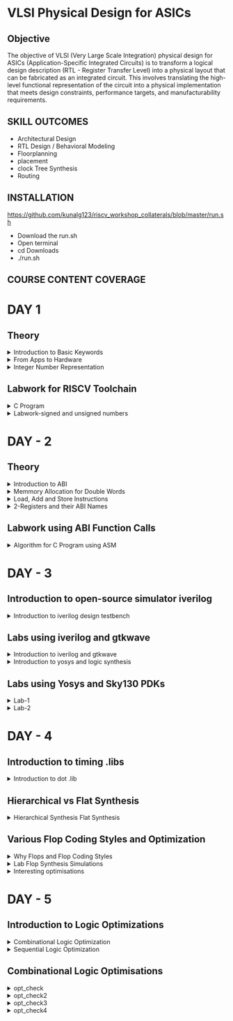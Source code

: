 # VLSI Physical Design for ASICs
## Objective
The objective of VLSI (Very Large Scale Integration) physical design for ASICs (Application-Specific Integrated Circuits) is to transform a logical design description (RTL - Register Transfer Level) into a physical layout that can be fabricated as an integrated circuit. This involves translating the high-level functional representation of the circuit into a physical implementation that meets design constraints, performance targets, and manufacturability requirements.

## SKILL OUTCOMES
+ Architectural Design
+ RTL Design / Behavioral Modeling
+ Floorplanning
+ placement
+ clock Tree Synthesis
+ Routing

## INSTALLATION
https://github.com/kunalg123/riscv_workshop_collaterals/blob/master/run.sh
+ Download the run.sh
+ Open terminal
+ cd Downloads
+ ./run.sh
  
## COURSE CONTENT COVERAGE

# DAY 1 

## Theory

<details> 
<summary>Introduction to Basic Keywords</summary>
	
**ISA (Instruction Set Archhitecture)**
  - ISA defines the interface between a computer's hardware and its software, specifically how the processor and its components interact with the software instructions that drive the execution of tasks.
  - It encompasses a set of instructions, addressing modes, data types, registers, memory organization, and the mechanisms for executing and managing instructions.

**RISC-V (Reduced Instruction Set Computing - Five)**.
  - It is an open-source Instruction Set Architecture (ISA) that has gained significant attention and adoption in the world of computer architecture and semiconductor design.
  - RISC architectures simplify the instruction set by focusing on a smaller set of instructions, each of which can be executed in a single clock cycle. This approach usually leads to faster execution of individual instructions. 

<img width="536" alt="image" src="https://github.com/PoojaR07/pes_asic_class/assets/135737910/e31d7c49-7160-443f-b73f-585cde8f3419">
</details>

<details>
<summary>From Apps to Hardware</summary>

1. **Apps:** Application software, often referred to simply as "applications" or "apps," is a type of computer software that is designed to perform specific tasks or functions for end-users.
2. **System software:** System software refers to a category of computer software that acts as an intermediary between the hardware components of a computer system and the user-facing application software. It provides essential services, manages hardware resources, and enables the execution of application programs. System software plays a critical role in maintaining the overall functionality, security, and performance of a computer system.'
3. **Operating System:** The operating system is a fundamental piece of software that manages hardware resources and provides various services for both users and application programs. It controls tasks such as memory management, process scheduling, file system management, and user interface interaction. Examples of operating systems include Microsoft Windows, macOS, Linux, and Android.

4. **Compiler:** A compiler is a type of software tool that translates high-level programming code written by developers into assembly-level language.

5. **Assembler:** An assembler is a software tool that translates assembly language code into machine code or binary code that can be directly executed by a computer's processor.

6. **RTL:** RTL serves as an abstraction level in the design process that represents the behavior of a digital circuit in terms of registers and the operations that transfer data between them.

 7. **Hardware:** Hardware refers to the physical components of a computer system or any electronic device. It encompasses all the tangible parts that make up a computing or electronic device and enable it to perform various tasks.


**Detail Description of Course Content**

**Pseudo Instructions:** Pseudo-instructions are used to simplify programming, improve code readability, and reduce the number of explicit instructions a programmer needs to write. They are especially useful for common programming patterns that involve multiple instructions.
`Ex: li, mv`.

**Base Integer Instructions:** The term "base integer instructions" refers to the fundamental set of instructions that form the foundation for performing basic arithmetic, logical, and data movement operations.
`Ex: add, sub, and, or, xor, sll`.

**Multiply Extension Intructions:** The RISC-V architecture includes a set of multiply and multiply-accumulate (MAC) extension instructions that enhance the instruction set to perform efficient multiplication and multiplication-accumulate operations.
`Ex: mul, mulh, mulhu, mulhsu`.

**Single and Double Precision Floating Point Extension:** The RISC-V architecture includes floating-point extensions that provide support for both single-precision (32-bit) and double-precision (64-bit) floating-point arithmetic operations. These extensions are often referred to as the "F" and "D" extensions, respectively. Floating-point arithmetic is essential for handling real numbers with fractional parts and for performing accurate calculations involving decimal values.

**Application Binary Interface:** ABI stands for "Application Binary Interface." It is a set of rules and conventions that govern how software components interact with each other at the binary level. The ABI defines various aspects of program execution, including how function calls are made, how parameters are passed and returned, how memory is allocated and managed, and more.

**Memory Allocation and Stack Pointer** 
- Memory allocation refers to the process of assigning and managing memory segments for various data structures, variables, and objects used by a program. It involves allocating memory space from the system's memory pool and releasing it when it is no longer needed to prevent memory leaks.
- The stack pointer is a register used by a program to keep track of the current position of the program's execution on the call stack. 
</details>

<details>
<summary>Integer Number Representation </summary>

**Unsigned Numbers**
	
- Unsigned numbers, also known as non-negative numbers, are numerical values that represent magnitudes without indicating direction or sign.
- Range: [0, (2^n)-1 ]


**Signed Numbers**
	
- Signed numbers are numerical values that can represent both positive and negative magnitudes, along with zero.
- Range : Positive : [0 , 2^(n-1)-1]
          Negative : [-1 to 2^(n-1)]
  
</details>

## Labwork for RISCV Toolchain
<details>
<summary>C Program</summary>

We wrote a C program for calculating the sum from 1 to n using a text editor, leafpad.

`leafpad sumton.c`
``` c
#include<stdio.h>

int main(){
	int i, sum=0, n=111;
	for (i=1;i<=n; ++i) {
	sum +=i;
	}
	printf("Sum of numbers from 1 to %d is %d \n",n,sum);
	return 0;
}
```
Using the gcc compiler, we compiled the program to get the output.

`gcc sumton.c`
`.\a.out`

![Screenshot from 2023-08-20 19-54-45](https://github.com/NandeeshaSwamy/pes_asic_class/assets/135755149/5160f5dc-0d92-42c1-9383-2ddc4770535b)

![Screenshot from 2023-08-20 19-55-25](https://github.com/NandeeshaSwamy/pes_asic_class/assets/135755149/7e1ddd07-05ee-4f07-bf76-8f05ce31b79b)


<summary>RISCV GCC Compiler and Dissemble</summary>

Using the riscv gcc compiler, we compiled the C program.

`riscv64-unknown-elf-gcc -O1 -mabi=lp64 -march=rv64i -o sum1ton.o sum1ton.c`

Using `ls -ltr sum1ton.c`, we can check that the object file is created.

To get the dissembled ALP code for the C program, 

`riscv64-unknown-elf-objdump -d sum1ton.o | less` .

In order to view the main section, type 
`/main`.
Here, since we used -O1 optimisation, the number of instructions are 15.

![Screenshot from 2023-08-20 21-16-47](https://github.com/NandeeshaSwamy/pes_asic_class/assets/135755149/61d6ec00-0ea2-49fa-af58-4f08a9297197)

When we use -Ofast optimisation, we can see that the number of instructions have been reduced to 12.

![Screenshot from 2023-08-20 21-20-30](https://github.com/NandeeshaSwamy/pes_asic_class/assets/135755149/bf6d2202-d05d-42dc-8335-6d3221d27e59)


- -Onumber : level of optimisation required
- -mabi : specifies the ABI (Application Binary Interface) to be used during code generation according to the requirements
- -march : specifies target architecture

In order to view the different options available for these fields, use the following commands

go to the directory where riscv64-unkonwn-elf is present

- -O1 : ``` riscv64-unkonwn-elf --help=optimizer```
- -mabi : ```riscv64-unknown-elf-gcc --target-help```
- -march : ```riscv64-unknown-elf-gcc --target-help```

For different instances,
- use the command ```riscv64-unknown-elf-objdump -d 1_to_N.o | less```
- use ``` /instance``` to search for an instance 
- press ENTER
- press ```n``` to search next occurance
- press ```N``` to search for previous occurance. 
- use ```esc :q``` to quit


<summary>Spike Simulation and Debug</summary>

`spike pk sum1ton.o` is used to check whether the instructions produced are right to give the correct output.

![Screenshot from 2023-08-20 21-22-48](https://github.com/NandeeshaSwamy/pes_asic_class/assets/135755149/96053eaf-0ea6-42f6-9deb-396e1b4ff7c7)


`spike -d pk sum1ton.c` is used for debugging.

The contents of the registers can also be viewed.

![Screenshot from 2023-08-20 21-43-23](https://github.com/NandeeshaSwamy/pes_asic_class/assets/135755149/2db681f1-d0cf-47a6-a38d-22bee6813bf7)

- press ENTER : to show the first line and successive ENTER to show successive lines
- reg 0 a2 : to check content of register a2 0th core
- q : to quit the debug process
</details>

<details>
<summary>Labwork-signed and unsigned numbers</summary>

We wrote a C program that shows the maximum and minimum values of 64bit unsigned numbers.

``` c
#include <stdio.h>
#include <math.h>

int main(){
	unsigned long long int max = (unsigned long long int) (pow(2,64) -1);
	unsigned long long int min = (unsigned long long int) (pow(2,64) *(-1));
	printf("lowest number represented by unsigned 64-bit integer is %llu\n",min);
	printf("highest number represented by unsigned 64-bit integer is %llu\n",max);
	return 0;
}
```
![Screenshot from 2023-08-20 22-11-56](https://github.com/NandeeshaSwamy/pes_asic_class/assets/135755149/c33e952f-3a79-4665-a240-00a2128597bc)

![Screenshot from 2023-08-20 22-11-30](https://github.com/NandeeshaSwamy/pes_asic_class/assets/135755149/b6418cf7-5ede-4cf7-8ad0-fb2ae02b9dfe)


We wrote a C program that shows the maximum and minimum values of 64bit signed numbers.
``` c
#include <stdio.h>
#include <math.h>

int main(){
	long long int max = (long long int) (pow(2,63) -1);
	long long int min = (long long int) (pow(2,63) *(-1));
	printf("lowest number represented by signed 64-bit integer is %lld\n",min);
	printf("highest number represented by signed 64-bit integer is %lld\n",max);
	return 0;
}
```

![Screenshot from 2023-08-20 22-15-08](https://github.com/NandeeshaSwamy/pes_asic_class/assets/135755149/31cca5f3-1466-4548-a77d-73baf1c684a0)

![Screenshot from 2023-08-20 22-14-46](https://github.com/NandeeshaSwamy/pes_asic_class/assets/135755149/0642867f-ccb3-4ea6-8fbe-30b88c2a9bd5)
</details>

# DAY - 2
## Theory

<details>
<summary>Introduction to ABI</summary>
	
+ An Application Binary Interface (ABI) is a set of rules and conventions that dictate how binary code interacts with and communicates with other binary code, typically at the level of machine code or compiled code. In simpler terms, it defines the interface between two software components or systems that are written in different programming languages, compiled by different compilers, or running on different hardware architectures.
+ The ABI is crucial for enabling interoperability between different software components, such as different libraries, object files, or even entire programs. It allows components compiled independently and potentially on different platforms to work seamlessly together by adhering to a common set of rules for communication and data representation.
</details>

<details>
<summary>Memmory Allocation for Double Words</summary>
	
64-bit number (or any multi-byte value) can be loaded into memory in little-endian or big-endian. It involves understanding the byte order and arranging the bytes accordingly
1. **Little-Endian:**
In little-endian representation, you store the least significant byte (LSB) at the lowest memory address and the most significant byte (MSB) at the highest memory address.
2. **Big-Endian:**
In big-endian representation, you store the most significant byte (MSB) at the lowest memory address and the least significant byte (LSB) at the highest memory address.
#### For example, consider the 64-bit hexadecimal value 0x0123456789ABCDEF. 
In Little-Endian representation, it would be stored as follows in memory:

<img width="453" alt="image" src="https://github.com/Veda1809/pes_asic_class/assets/142098395/8c63e751-8882-4b1e-a2f8-84da628ee604">

In Big-Endian representation, it would be stored as follows in memory:

<img width="454" alt="image" src="https://github.com/Veda1809/pes_asic_class/assets/142098395/3954540e-800f-4503-97ef-6c77daacd058">
</details>

<details>
<summary>Load, Add and Store Instructions</summary>
	
Load, Add, and Store instructions are fundamental operations in computer architecture and assembly programming. They are often used to manipulate data within a computer's memory and registers.
1. **Load Instructions:**
Load instructions are used to transfer data from memory to registers. They allow you to fetch data from a specified memory address and place it into a register for further processing.

Example `ld x6, 8(x5)`

In this Example
- `ld` is the load double-word instruction.
- `x6` is the destination register.
- `8(x5)` is the memory address pointed to by register `x5` (base address + offset).
2. **Store Instructions:**
Store instructions are used to write data from registers into memory.They store values from registers into memory addresses

Example `sd x8, 8(x9)`

In this Example
- `sd` is the store double-word instruction.
- `x8` is the source register.
- `8(x9)` is the memory address pointed to by register `x9` (base address + offset).
3. Add Instructions:
  Add instructions are used to perform addition operations on registers. They add the values of two source registers and store the result in a destination register.

Example `add x9, x10, x11`

In this Example
- `add` is the add instruction.
- `x9` is the destination register.
- `x10` and `x11` are the source registers.
</details>

<details>
<summary>2-Registers and their ABI Names</summary>
	
The choice of the number of registers in a processor's architecture, such as the RISC-V RV64 architecture with its 32 general-purpose registers, involves a trade-off between various factors. While modern processors can have more registers but increasing the number of registers could lead to larger instructions, which would take up more memory and potentially slow down instruction fetch and decode.
#### ABI Names
ABI names for registers serve as a standardized way to designate the purpose and usage of specific registers within a software ecosystem. These names play a critical role in maintaining compatibility, optimizing code generation, and facilitating communication between different software components. 

<img width="430" alt="image" src="https://github.com/Veda1809/pes_asic_class/assets/142098395/3b7aed64-37cd-492f-b9b5-cd840103566a">
</details>

## Labwork using ABI Function Calls
<details>
<summary>Algorithm for C Program using ASM</summary>
	
- Incorporating assembly language code into a C program can be done using inline assembly or by linking separate assembly files with your C code.
- When you call an assembly function from your C code, the C calling convention is followed, including pushing arguments onto the stack or passing them in registers as required.
- The program executes the assembly function, following the assembly instructions you've provided.

<summary>Review ASM Function Calls</summary>
	
- We wrote C code in one file and your assembly code in a separate file.
- In the assembly file, we declared assembly functions with appropriate signatures that match the calling conventions of your platform.

**C Program**
`1to9_custom.c`
  ``` c
  #include <stdio.h>
  
  extern int load(int x, int y);
  
  int main()
  {
    int result = 0;
    int count = 9;
    result = load(0x0, count+1);
    printf("Sum of numbers from 1 to 9 is %d\n", result);
  }
```
![Screenshot from 2023-08-21 21-29-29](https://github.com/NandeeshaSwamy/pes_asic_class/assets/135755149/fa84c6c8-ab12-4aba-831e-e34f04f1ce11)

`load.s`
``` s
.section .text
.global load
.type load, @function

load:

add a4, a0, zero
add a2, a0, a1
add a3, a0, zero

loop:

add a4, a3, a4
addi a3, a3, 1
blt a3, a2, loop
add a0, a4, zero
ret
```
![Screenshot from 2023-08-21 21-29-58](https://github.com/NandeeshaSwamy/pes_asic_class/assets/135755149/8146a3a0-dd7d-4137-8ecf-11f02d263f97)


<summary>Simulate C Program using Function Call</summary>
	
**Compilation:** To compile C code and Asseembly file use the command

`riscv64-unknown-elf-gcc -O1 -mabi=lp64 -march=rv64i -o 1to9_custom.o 1to9_custom.c load.s` 

this would generate object file `1to9_custom.o`.

**Execution:** To execute the object file run the command 

`spike pk 1to9_custom.o`

![Screenshot from 2023-08-21 21-31-24](https://github.com/NandeeshaSwamy/pes_asic_class/assets/135755149/63e68a8b-35ff-4110-b90c-7145d42391e5)
</details>

# DAY - 3
## Introduction to open-source simulator iverilog

<details>
<summary>Introduction to iverilog design testbench</summary>
	
- **Simulator**
  - Simulator is the tool used for simulating the design and iverilog is the tool used for this course.
  - RTL design is checked for adherence to the spec by simulating the design.

- **Design**.
  - Design is the actual Verilog code or set of verilog codes which has the intended functionality to meet with required specifications.

- **Testbench**
  - Testbench is the setup to apply stimulus(test_vectors) to the design to check its functionality.
<img width="600" alt="image" src="https://github.com/PoojaR07/pes_asic_class/assets/135737910/eb806b04-e6c0-4b03-8214-80cf0183ad76">

- **How simulator works?**.
  - simulator looks for the changes on the input signals.
  - Upon changes to the input the output is evaluated.
 
- **GTKWave**
  - Used for viewing the simulated waveforms.
    
- **iverilog based simulation flow**
<img width="600" alt="image" src="https://github.com/PoojaR07/pes_asic_class/assets/135737910/0bbdc2e2-0b2a-4b26-8ed0-7eae4c7e3bf6">
</details>

## Labs using iverilog and gtkwave

<details>
<summary>Introduction to iverilog and gtkwave</summary>
	
- **Simulating 2:1 mux using iverilog and gtkwave**
- **Design**

![Screenshot from 2023-08-30 17-49-55](https://github.com/NandeeshaSwamy/pes_asic_class/assets/135755149/c7a2996b-34f3-4eb6-aed7-6828cdd3c299)

- **Testbench**

![Screenshot from 2023-08-30 17-50-08](https://github.com/NandeeshaSwamy/pes_asic_class/assets/135755149/6769cf92-2457-4f42-8ccd-fdb7c6b221f1)


- **Simulated waveform in gtkwave**
![Screenshot from 2023-08-30 17-48-10](https://github.com/NandeeshaSwamy/pes_asic_class/assets/135755149/ce7c54b0-164f-47d6-a7e2-5f7fa0a61fbc)


</details>

<details>
<summary>Introduction to yosys and logic synthesis </summary>

 <img width="600" alt="image" src="https://github.com/PoojaR07/pes_asic_class/assets/135737910/d35aae33-f873-4e82-a052-b111a9f6d733">
 
- **Synthesizer**
- A tool used for converting the RTL to netlist.
- Yosys is the synthesizer tool used in this course.

- **Synthesis**
- RTL to Gate level translation.
- The design is converted into gates and the connections are made between the gates.
- This is given out as a file called netlist.

- **What is .lib?**
- Collection of logic modules.
- Includes basic logic gates like AND, OR, NOT,etc.
- Different flavours of same gate.

- **Faster cells vs slow cells**
- load in digital logic circuit-> Capacitance
- Faster the charging/discharging of capacitance -> lesser the cell delay
  	- to charge/discharge the capacitance fast, we need transistors capable of sourcing more current.
  	- Wider transistors -> Low Delay -> More area and power as well.
  	- Narrow transistors -> More delay -> Less area and power
  	- Faster cells do not come free, they come at penalty of area and power.
</details>

## Labs using Yosys and Sky130 PDKs
<details>
<summary>Lab-1</summary>
	
- **Invoking yosys**

![Screenshot from 2023-08-30 22-38-35](https://github.com/NandeeshaSwamy/pes_asic_class/assets/135755149/acd4c2cf-1375-47b3-99e1-fbf9c25c1a64)


- **Synthesizing 2:1 mux**

![Screenshot from 2023-08-30 22-49-34](https://github.com/NandeeshaSwamy/pes_asic_class/assets/135755149/50138810-e5a7-4482-9ef6-35e7db98445f)

![Screenshot from 2023-08-30 22-50-48](https://github.com/NandeeshaSwamy/pes_asic_class/assets/135755149/e8f784db-e1b3-4237-9279-9bc1d4b24c1c)


- **Synthesis result**

![Screenshot from 2023-08-30 22-52-24](https://github.com/NandeeshaSwamy/pes_asic_class/assets/135755149/4017a0a8-8fae-4d50-ab71-b3be916acde1)

</details>

<details>
<summary>Lab-2</summary>
	
- **Netlist with extra information**

![Screenshot from 2023-08-31 00-11-02](https://github.com/NandeeshaSwamy/pes_asic_class/assets/135755149/88323a7a-055f-420b-aa93-d817571b6249)


- **Smaller netlist**

![Screenshot from 2023-08-31 00-11-52](https://github.com/NandeeshaSwamy/pes_asic_class/assets/135755149/fc1db078-66e4-4b93-884f-0d498dff55d5)

</details>

# DAY - 4
## Introduction to timing .libs

<details>
<summary> Introduction to dot .lib </summary>

- **Contents in .lib file**

![Screenshot from 2023-09-03 00-02-09](https://github.com/NandeeshaSwamy/pes_asic_class/assets/135755149/256f4346-5114-4fd6-99ec-a0296c3f0323)

- Frst line the .lib file contains
	- tt : indicates variations due to process and here it indicates Typical Process.
  	- 025C : indicates the variations due to temperatures where the silicon will be used.
  	- 1v80 : indicates the variations due to the voltage levels where the silicon will be incorporated.

- **Various parameters**
<img width="500" alt="image" src="https://github.com/PoojaR07/pes_asic_class/assets/135737910/b7527017-3e60-4c79-a5a8-3612c8555dd7">

- **Power consumption and area comparison**
<img width="500" alt="image" src="https://github.com/PoojaR07/pes_asic_class/assets/135737910/a6dc1db5-f6ab-4d84-8cab-7c6062e2a6b6">

</details>

## Hierarchical vs Flat Synthesis
<details>
<summary> Hierarchical Synthesis Flat Synthesis </summary>

- **Hierarchical Synthesis** - Hierarchical synthesis is an approach in digital design and logic synthesis where complex designs are broken down into smaller, more manageable modules or sub-circuits, and each module is synthesized individually. These synthesized modules are then integrated back into the overall design hierarchy. This approach helps manage the complexity of large designs and allows designers to work on different parts of the design independently.
- Here we use mutiple module.v and invoke yosys
![Screenshot from 2023-09-03 00-12-02](https://github.com/NandeeshaSwamy/pes_asic_class/assets/135755149/2f435c7d-91cb-4d83-bdcb-80940c283df8)

- synth -top multiple_modules to set it as top module
![Screenshot from 2023-08-31 17-00-56](https://github.com/NandeeshaSwamy/pes_asic_class/assets/135755149/9aa69c10-2eb2-4e36-9ed4-6d968dd9dbe3)

- To view the netlist show multiple_modules
![Screenshot from 2023-08-31 17-07-00](https://github.com/NandeeshaSwamy/pes_asic_class/assets/135755149/4f47333f-1504-49d5-80b3-b0560628e863)

- !gvim multiple_modules_hier.v
<img width="500" alt="image" src="https://github.com/PoojaR07/pes_asic_class/assets/135737910/5c9256a2-06bf-4995-bd38-1437ba883b46">

- **Flattened Synthesis** - Flattened synthesis is the opposite of hierarchical synthesis. Instead of maintaining the hierarchical structure of the design during synthesis, flattened synthesis combines all modules and sub-modules into a single, flat representation
- netlist
![Screenshot from 2023-08-31 22-52-05](https://github.com/NandeeshaSwamy/pes_asic_class/assets/135755149/77fb4ea3-6af6-464a-9c77-611624e3da5d)

- !gvim multiple_modules_flat.v
<img width="500" alt="image" src="https://github.com/PoojaR07/pes_asic_class/assets/135737910/87e0ba3b-156a-41cb-bc54-8f93e8f9ab60">

- **Sub Module level Synthesis** - Sub-module level synthesis is preferred when there are multiple instances of same module. Sythesizing the same module over several times may not be advantageous with respect to time. Instead, synthsis can be performed for one module, its netlist can be replicated and then stitched together in the top module. This is also used particulary in massive designs using divide and conquer method.

- Statistics
<img width="350" alt="image" src="https://github.com/PoojaR07/pes_asic_class/assets/135737910/1bd7dda1-37e5-43f3-8854-ae3f4f9b5626">

- Netlist

![Screenshot from 2023-08-31 22-57-05](https://github.com/NandeeshaSwamy/pes_asic_class/assets/135755149/869f01d5-08e5-4ca3-b8ea-226c390c15ec)

</details>

## Various Flop Coding Styles and Optimization

<details>
<summary>Why Flops and Flop Coding Styles</summary>

**Why do we need a Flop?** 
- A flip-flop (often abbreviated as "flop") is a fundamental building block in digital circuit design.
- It's a type of sequential logic element that stores binary information (0 or 1) and can change its output based on clock signals and input values.
- In a combinational circuit, the output changes after the propagation delay of the circuit once inputs are changed.
- During the propagation of data, if there are different paths with different propagation delays, then a glitch might occur.
- There will be multiple glitches for multiple combinational circuits.
- Hence, we need flops to store the data from the combinational circuits.

**D Flip-Flop with Asynchronous Reset** 
-  When the reset is high, the output of the flip-flop is forced to 0, irrespective of the clock signal.
-  Else, on the positive edge of the clock, the stored value is updated at the output.
  
+ `gvim dff_asyncres_syncres.v`
![Screenshot from 2023-09-03 00-31-46](https://github.com/NandeeshaSwamy/pes_asic_class/assets/135755149/e7fc9b45-1e8c-4338-a2c4-20fec9f47250)

**D Flip_Flop with Asynchronous Set** 
-  When the set is high, the output of the flip-flop is forced to 1, irrespective of the clock signal.
-  Else, on positive edge of the clock, the stored value is updated at the output.
  
+ `gvim dff_async_set.v`

![Screenshot from 2023-09-03 00-30-21](https://github.com/NandeeshaSwamy/pes_asic_class/assets/135755149/ad00e3d7-c6ca-4ef3-ac1f-63e6de402ebc)


**D Flip-Flop with Synchronous Reset** 
-  When the reset is high on the positive edge of the clock, the output of the flip-flop is forced to 0.
-  Else, on the positive edge of the clock, the stored value is updated at the output.
  
+ `gvim dff_syncres.v`

![Screenshot from 2023-09-03 00-29-37](https://github.com/NandeeshaSwamy/pes_asic_class/assets/135755149/246ff733-1c02-411d-abd7-4a3d36e97997)

**D Flip-Flop with Asynchronous Reset and Synchronous Reset** 
-  When the asynchronous resest is high, the output is forced to 0.
-  When the synchronous reset is high at the positive edge of the clock, the output is forced to 0.
-  Else, on the positive edge of the clock, the stored value is updated at the output.
-  Here, it is a combination of both synchronous and asynchronous reset DFF.

+ `gvim dff_asyncres_syncres.v`
![Screenshot from 2023-09-03 00-31-46](https://github.com/NandeeshaSwamy/pes_asic_class/assets/135755149/e7fc9b45-1e8c-4338-a2c4-20fec9f47250)

</details>


<details>
<summary>Lab Flop Synthesis Simulations </summary>

**D Flip-Flop with Asynchronous Reset** 
-  Simulation
![Screenshot from 2023-09-01 00-20-39](https://github.com/NandeeshaSwamy/pes_asic_class/assets/135755149/603c6fc1-1e97-4ceb-bc83-6f4388989cb3)

-  Synthesis
![Screenshot from 2023-09-01 16-04-19](https://github.com/NandeeshaSwamy/pes_asic_class/assets/135755149/5d0a2e0f-0301-4d2a-ae20-728967cb8332)


**D Flip_Flop with Asynchronous Set** 
-  Simulation
![Screenshot from 2023-09-01 00-22-47](https://github.com/NandeeshaSwamy/pes_asic_class/assets/135755149/1dee7cfb-c266-4fe1-b36e-026ede2af219)

-  Synthesis
![Screenshot from 2023-09-01 16-08-37](https://github.com/NandeeshaSwamy/pes_asic_class/assets/135755149/2ec656eb-8331-4fe4-a7b0-156da5a88628)


**D Flip-Flop with Synchronous Reset** 
-  Simulation
![Screenshot from 2023-09-01 00-24-55](https://github.com/NandeeshaSwamy/pes_asic_class/assets/135755149/78964629-5516-4620-94cb-ef5e79f2bda6)

-  Synthesis
![Screenshot from 2023-09-01 16-10-31](https://github.com/NandeeshaSwamy/pes_asic_class/assets/135755149/38b18137-91a4-41be-98ef-efc46004bffb)

</details>


<details>
<summary>Interesting optimisations </summary>


   **mult_2** 
   
-  gvim mult_2.v

![Screenshot from 2023-09-03 00-47-47](https://github.com/NandeeshaSwamy/pes_asic_class/assets/135755149/a2ca75c8-4f7f-4af1-a849-eefbad97ec6e)

-  Statistics

![Screenshot from 2023-09-01 22-45-29](https://github.com/NandeeshaSwamy/pes_asic_class/assets/135755149/8d8e38b4-7d19-489f-a09e-2bde43131abc)

-  Netlist

<img width="350" alt="image" src="https://github.com/PoojaR07/pes_asic_class/assets/135737910/7e3ba671-c5ef-4bcb-aac6-7ab95b02c87e">

<img width="500" alt="image" src="https://github.com/PoojaR07/pes_asic_class/assets/135737910/6ff861d3-adc6-4488-9d97-0cd65eb049e5">

   **mult_8** 
   
-  gvim mult_8.v

<img width="500" alt="image" src="https://github.com/PoojaR07/pes_asic_class/assets/135737910/1c87e450-e8e8-45fd-8171-38e3f9f83e6c">

-  Statistics

<img width="350" alt="image" src="https://github.com/PoojaR07/pes_asic_class/assets/135737910/a347f5ad-b9d2-445e-acd2-f14c68b4d835">

-  Netlist
  
<img width="350" alt="image" src="https://github.com/PoojaR07/pes_asic_class/assets/135737910/e4cde78b-26c5-4d28-a23f-4dd6bbf435c9">

<img width="500" alt="image" src="https://github.com/PoojaR07/pes_asic_class/assets/135737910/8c1d0c7e-3da1-4ff2-91fd-bb75fc88eabd">

</details>


# DAY - 5
## Introduction to Logic Optimizations

<details>
<summary> Combinational Logic Optimization </summary>
	
- **Combinational logic**
- Combinational logic refers to logic circuits where the outputs depend only on the current inputs and not on any previous states.

- **Types of Combinational Optimizations**
- Constant Propagation
- Boolean Logic Optimization. 

</details>


<details>
<summary> Sequential Logic Optimization </summary>
	
- **Sequential Logic**
- Sequential logic optimizations involve improving the efficiency, performance, and resource utilization of digital circuits that include memory elements like flip-flops and latches.

- **Types of Sequential Optimizations**
- Sequential Constant Propagation
- State Optimization
- Retiming
- Sequential Logic cloning(Floorplan aware synthesis)

</details>

## Combinational Logic Optimisations

<details>
<summary> opt_check </summary>
	
-  gvim opt_check.v
  
![Screenshot from 2023-09-03 02-02-26](https://github.com/NandeeshaSwamy/pes_asic_class/assets/135755149/c549ce79-442a-449a-a16b-4931d14e2c4f)

-  Statistics
  
<img width="350" alt="image" src="https://github.com/PoojaR07/pes_asic_class/assets/135737910/f81b6c38-982a-487f-a4c4-4afa2cf86a50">

-  Netlist

<img width="350" alt="image" src="https://github.com/PoojaR07/pes_asic_class/assets/135737910/f2d45e9a-87f4-4fd8-b670-d4bee7d06750">

</details>

<details>
<summary> opt_check2 </summary>
	
-  gvim opt_check2.v
  
![Screenshot from 2023-09-03 02-02-49](https://github.com/NandeeshaSwamy/pes_asic_class/assets/135755149/3562abe2-4d55-4c8a-9193-51143f8b8864)

-  Statistics
  
<img width="350" alt="image" src="https://github.com/PoojaR07/pes_asic_class/assets/135737910/02ae9ced-5e9a-4aea-b92a-bc9c6cfd6463">

-  Netlist

<img width="350" alt="image" src="https://github.com/PoojaR07/pes_asic_class/assets/135737910/9f964c30-fa98-48bb-bac9-fe8b18758ad7">

</details>

<details>
<summary> opt_check3 </summary>
	
-  gvim opt_check3.v
  
![Screenshot from 2023-09-03 02-03-15](https://github.com/NandeeshaSwamy/pes_asic_class/assets/135755149/278de9dc-1054-4a2a-96e8-855283a8f830)

-  Statistics
  
<img width="350" alt="image" src="https://github.com/PoojaR07/pes_asic_class/assets/135737910/e2a968e2-8878-496e-86d2-716de521113a">

-  Netlist

<img width="350" alt="image" src="https://github.com/PoojaR07/pes_asic_class/assets/135737910/a6ad0d4f-e15d-4a02-95b1-6a859559fee1">

</details>

<details>
<summary> opt_check4 </summary>
	
-  gvim opt_check4.v
  
![Screenshot from 2023-09-03 02-03-25](https://github.com/NandeeshaSwamy/pes_asic_class/assets/135755149/51ab29e7-9fe9-429a-993f-63e15f63fdb9)

-  Statistics
  
<img width="350" alt="image" src="https://github.com/PoojaR07/pes_asic_class/assets/135737910/f1113645-47f1-4131-ad17-852795422647">

-  Netlist

<img width="350" alt="image" src="https://github.com/PoojaR07/pes_asic_class/assets/135737910/4340cb4a-41b7-42ea-a6b5-760891410967">

</details>


